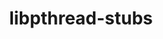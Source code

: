 ---
title: "libpthread-stubs"
layout: cache
categories: [package, develop-2023-05-18]
meta: {"versions": ["0.4"], "compilers": ["gcc@=11.1.0", "gcc@=11.3.0", "gcc@=7.3.1", "oneapi@=2023.0.0"], "oss": ["amzn2", "ubuntu20.04", "ubuntu22.04"], "platforms": ["linux"], "targets": ["aarch64", "neoverse_n1", "ppc64le", "x86_64", "x86_64_v3"], "stacks": ["aws-isc", "aws-isc-aarch64", "data-vis-sdk", "e4s", "e4s-oneapi", "e4s-power", "gpu-tests", "ml-linux-x86_64-rocm", "root"], "num_specs": 7, "num_specs_by_stack": {"root": 7, "aws-isc-aarch64": 2, "aws-isc": 1, "e4s-power": 1, "e4s-oneapi": 1, "e4s": 1, "gpu-tests": 1, "data-vis-sdk": 1, "ml-linux-x86_64-rocm": 1}}
spec_details: [{"hash": "ufbnbj57fb2oxxd3kooz77r5thdzum3x", "compiler": "gcc@=7.3.1", "versions": ["0.4"], "os": "amzn2", "platform": "linux", "target": "aarch64", "variants": ["build_system=autotools"], "stacks": ["root", "aws-isc-aarch64"], "size": "-", "tarball": "https://binaries.spack.io/develop-2023-05-18/build_cache/linux-amzn2-aarch64/gcc-7.3.1/libpthread-stubs-0.4/linux-amzn2-aarch64-gcc-7.3.1-libpthread-stubs-0.4-ufbnbj57fb2oxxd3kooz77r5thdzum3x.spack"}, {"hash": "pq2b6srmpnzmmbnn3xcjhstmobzehuec", "compiler": "gcc@=7.3.1", "versions": ["0.4"], "os": "amzn2", "platform": "linux", "target": "neoverse_n1", "variants": ["build_system=autotools"], "stacks": ["root", "aws-isc-aarch64"], "size": "-", "tarball": "https://binaries.spack.io/develop-2023-05-18/build_cache/linux-amzn2-neoverse_n1/gcc-7.3.1/libpthread-stubs-0.4/linux-amzn2-neoverse_n1-gcc-7.3.1-libpthread-stubs-0.4-pq2b6srmpnzmmbnn3xcjhstmobzehuec.spack"}, {"hash": "hdljtwrdbywtisnfpvdktmmeqg5sel2p", "compiler": "gcc@=7.3.1", "versions": ["0.4"], "os": "amzn2", "platform": "linux", "target": "x86_64_v3", "variants": ["build_system=autotools"], "stacks": ["aws-isc", "root"], "size": "-", "tarball": "https://binaries.spack.io/develop-2023-05-18/build_cache/linux-amzn2-x86_64_v3/gcc-7.3.1/libpthread-stubs-0.4/linux-amzn2-x86_64_v3-gcc-7.3.1-libpthread-stubs-0.4-hdljtwrdbywtisnfpvdktmmeqg5sel2p.spack"}, {"hash": "puuetesydc7eplgfn4fpfaq4hdntzaif", "compiler": "gcc@=11.1.0", "versions": ["0.4"], "os": "ubuntu20.04", "platform": "linux", "target": "ppc64le", "variants": ["build_system=autotools"], "stacks": ["e4s-power", "root"], "size": "-", "tarball": "https://binaries.spack.io/develop-2023-05-18/build_cache/linux-ubuntu20.04-ppc64le/gcc-11.1.0/libpthread-stubs-0.4/linux-ubuntu20.04-ppc64le-gcc-11.1.0-libpthread-stubs-0.4-puuetesydc7eplgfn4fpfaq4hdntzaif.spack"}, {"hash": "t2rmydokfxlay5q72hwi6hsql6rj3h7l", "compiler": "oneapi@=2023.0.0", "versions": ["0.4"], "os": "ubuntu20.04", "platform": "linux", "target": "x86_64", "variants": ["build_system=autotools"], "stacks": ["e4s-oneapi", "root"], "size": "-", "tarball": "https://binaries.spack.io/develop-2023-05-18/build_cache/linux-ubuntu20.04-x86_64/oneapi-2023.0.0/libpthread-stubs-0.4/linux-ubuntu20.04-x86_64-oneapi-2023.0.0-libpthread-stubs-0.4-t2rmydokfxlay5q72hwi6hsql6rj3h7l.spack"}, {"hash": "qr3sztezirtixtnqkioievgoc2wdlmqc", "compiler": "gcc@=11.1.0", "versions": ["0.4"], "os": "ubuntu20.04", "platform": "linux", "target": "x86_64_v3", "variants": ["build_system=autotools"], "stacks": ["e4s", "gpu-tests", "data-vis-sdk", "root"], "size": "-", "tarball": "https://binaries.spack.io/develop-2023-05-18/build_cache/linux-ubuntu20.04-x86_64_v3/gcc-11.1.0/libpthread-stubs-0.4/linux-ubuntu20.04-x86_64_v3-gcc-11.1.0-libpthread-stubs-0.4-qr3sztezirtixtnqkioievgoc2wdlmqc.spack"}, {"hash": "4k6fhcoq3dztf5kyxlwgyrjc2k2lh4ve", "compiler": "gcc@=11.3.0", "versions": ["0.4"], "os": "ubuntu22.04", "platform": "linux", "target": "x86_64_v3", "variants": ["build_system=autotools"], "stacks": ["ml-linux-x86_64-rocm", "root"], "size": "-", "tarball": "https://binaries.spack.io/develop-2023-05-18/build_cache/linux-ubuntu22.04-x86_64_v3/gcc-11.3.0/libpthread-stubs-0.4/linux-ubuntu22.04-x86_64_v3-gcc-11.3.0-libpthread-stubs-0.4-4k6fhcoq3dztf5kyxlwgyrjc2k2lh4ve.spack"}]
---